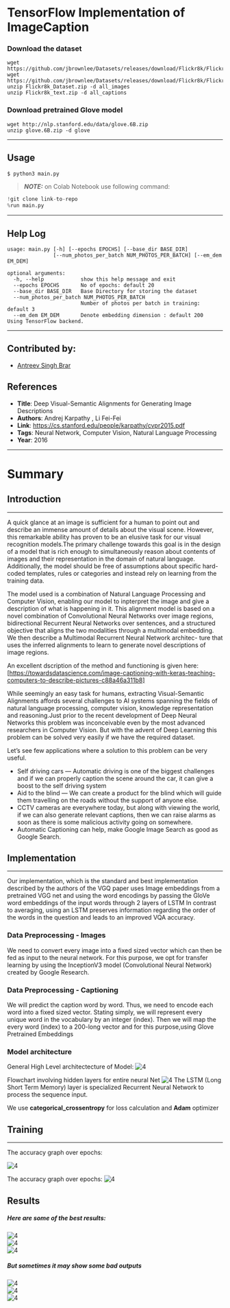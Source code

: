# TensorFlow Implementation of ImageCaption
### Download the dataset 
```
wget https://github.com/jbrownlee/Datasets/releases/download/Flickr8k/Flickr8k_Dataset.zip
wget https://github.com/jbrownlee/Datasets/releases/download/Flickr8k/Flickr8k_text.zip
unzip Flickr8k_Dataset.zip -d all_images
unzip Flickr8k_text.zip -d all_captions
```
### Download pretrained Glove model
```
wget http://nlp.stanford.edu/data/glove.6B.zip
unzip glove.6B.zip -d glove
```
___
## Usage

```bash
$ python3 main.py 
```
> **_NOTE:_** on Colab Notebook use following command:
```python
!git clone link-to-repo
%run main.py
```
___
## Help Log
```
usage: main.py [-h] [--epochs EPOCHS] [--base_dir BASE_DIR]
               [--num_photos_per_batch NUM_PHOTOS_PER_BATCH] [--em_dem EM_DEM]

optional arguments:
  -h, --help            show this help message and exit
  --epochs EPOCHS       No of epochs: default 20
  --base_dir BASE_DIR   Base Directory for storing the dataset
  --num_photos_per_batch NUM_PHOTOS_PER_BATCH
                        Number of photos per batch in training: default 3
  --em_dem EM_DEM       Denote embedding dimension : default 200
Using TensorFlow backend.
```
___
## Contributed by:
* [Antreev Singh Brar](https://github.com/Antreev-brar)

## References

* **Title**: Deep Visual-Semantic Alignments for Generating Image Descriptions
* **Authors**: Andrej Karpathy ,  Li Fei-Fei
* **Link**: https://cs.stanford.edu/people/karpathy/cvpr2015.pdf
* **Tags**: Neural Network, Computer Vision, Natural Language Processing
* **Year**: 2016
___
# Summary 

## Introduction
___
A quick glance at an image is sufficient for a human to point out and describe an immense amount of details about the visual scene. However, this remarkable ability has proven to be an elusive task for our visual recognition models.The primary challenge towards this goal is in the design of a model that is rich enough to simultaneously reason about contents of images and their representation in the domain of natural language. Additionally, the model should be free of assumptions about specific hard-coded templates, rules or categories and instead rely on learning from the training data.

The model used is a combination of Natural Language Processing and Computer Vision, enabling our model to inpterpret the image and give a description of what is happening in it. This alignment model is based on a novel combination of Convolutional Neural Networks over image regions, bidirectional Recurrent Neural Networks over sentences, and a structured objective that aligns the two modalities through a multimodal embedding. We then describe a Multimodal Recurrent Neural Network architec- ture that uses the inferred alignments to learn to generate novel descriptions of image regions. 

An excellent dscription of the method and functioning is given here:
[https://towardsdatascience.com/image-captioning-with-keras-teaching-computers-to-describe-pictures-c88a46a311b8]

While seemingly an easy task for humans, extracting Visual-Semantic Alignments affords several challenges to AI systems spanning the fields of natural language processing, computer vision, knowledge representation and reasoning.Just prior to the recent development of Deep Neural Networks this problem was inconceivable even by the most advanced researchers in Computer Vision. But with the advent of Deep Learning this problem can be solved very easily if we have the required dataset.

Let’s see few applications where a solution to this problem can be very useful.
* Self driving cars — Automatic driving is one of the biggest challenges and if we can properly caption the scene around the car, it can give a boost to the self driving system
* Aid to the blind — We can create a product for the blind which will guide them travelling on the roads without the support of anyone else. 
* CCTV cameras are everywhere today, but along with viewing the world, if we can also generate relevant captions, then we can raise alarms as soon as there is some malicious activity going on somewhere. 
* Automatic Captioning can help, make Google Image Search as good as Google Search.


## Implementation
___

Our implementation, which is the standard and best implementation described by the authors of the VGQ paper uses Image embeddings from a pretrained VGG net and using the word encodings by passing the GloVe word embeddings of the input words through 2 layers of LSTM In contrast to averaging, using an LSTM preserves information regarding the order of the words in the question and leads to an improved VQA accuracy.  
### Data Preprocessing - Images
We need to convert every image into a fixed sized vector which can then be fed as input to the neural network. For this purpose, we opt for transfer learning by using the InceptionV3 model (Convolutional Neural Network) created by Google Research.
### Data Preprocessing - Captioning
We will predict the caption word by word. Thus, we need to encode each word into a fixed sized vector. Stating simply, we will represent every unique word in the vocabulary by an integer (index). Then we will map the every word (index) to a 200-long vector and for this purpose,using Glove Pretrained Embeddings
### Model architecture
General High Level architectecture of Model:
![4](./assets/model.png)

Flowchart involving hidden layers for entire neural Net
![4](./assets/flow.png)
The LSTM (Long Short Term Memory) layer is specialized Recurrent Neural Network to process the sequence input.

We use **categorical_crossentropy** for loss calculation and **Adam** optimizer

## Training 
___
The accuracy graph over epochs:

![4](./assets/acc.png)

The accuracy graph over epochs:
![4](./assets/loss.png)
## Results


##### Here are some of the best results: 
![4](./assets/good2.png)  
![4](./assets/good3.png)  
![4](./assets/good4.png) 

##### But sometimes it may show some bad outputs  

![4](./assets/bad.png)  
![4](./assets/bad2.png)  
![4](./assets/bad3.png)  


